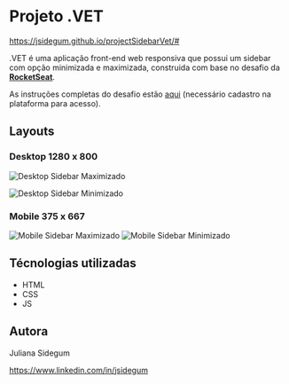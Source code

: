 # Projeto .VET 

https://jsidegum.github.io/projectSidebarVet/#

.VET é uma aplicação front-end web responsiva que possui um sidebar com opção minimizada e maximizada, construida com base no desafio da [**RocketSeat**](https://www.rocketseat.com.br/).

As instruções completas do desafio estão [aqui](https://app.rocketseat.com.br/discover/challenges/sidebar) (necessário cadastro na plataforma para acesso).

## Layouts
### Desktop 1280 x 800
![Desktop Sidebar Maximizado](https://github.com/jsidegum/projectSidebarVet/blob/master/images/readme/WebSidebarMaximizado.png)

![Desktop Sidebar Minimizado](https://github.com/jsidegum/projectSidebarVet/blob/master/images/readme/WebSidebarMinimizado.png)

### Mobile 375 x 667
![Mobile Sidebar Maximizado](https://github.com/jsidegum/projectSidebarVet/blob/master/images/readme/MobileSidebarMaximizado.png)
![Mobile Sidebar Minimizado](https://github.com/jsidegum/projectSidebarVet/blob/master/images/readme/MobileSidebarMinimizado.png)

## Técnologias utilizadas
- HTML
- CSS
- JS

## Autora
Juliana Sidegum

https://www.linkedin.com/in/jsidegum
